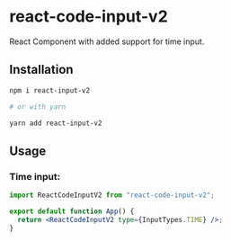 # react-code-input-v2

React Component with added support for time input.

## Installation
```bash
npm i react-input-v2

# or with yarn

yarn add react-input-v2
```

## Usage

### Time input:
```jsx
import ReactCodeInputV2 from "react-code-input-v2";

export default function App() {
  return <ReactCodeInputV2 type={InputTypes.TIME} />;
}

```
